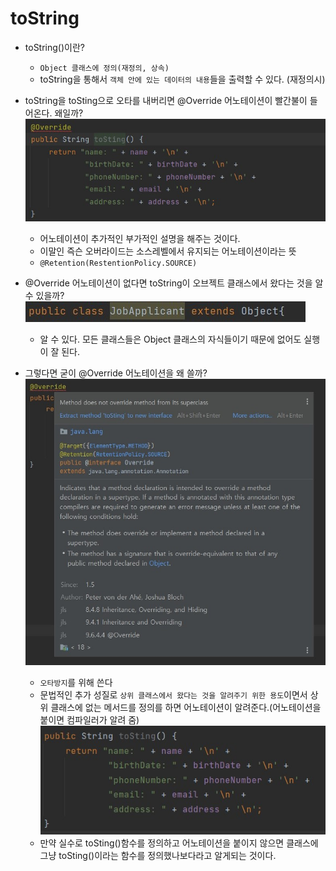 # toString

- toString()이란?

  - `Object 클래스에 정의(재정의, 상속)`
  - toString을 통해서 `객체 안에 있는 데이터의 내용`들을 출력할 수 있다. (재정의시)

- toString을 toSting으로 오타를 내버리면 @Override 어노테이션이 빨간불이 들어온다. 왜일까?
  ![@Override annotation](./img/override-annotation1.jpg)
  - 어노테이션이 추가적인 부가적인 설명을 해주는 것이다.
  - 이말인 즉슨 오버라이드는 소스레벨에서 유지되는 어노테이션이라는 뜻
  - `@Retention(RestentionPolicy.SOURCE)`
- @Override 어노테이션이 없다면 toString이 오브젝트 클래스에서 왔다는 것을 알 수 있을까?
  ![extends object](./img/extends-object.jpg)
  - 알 수 있다. 모든 클래스들은 Object 클래스의 자식들이기 때문에 없어도 실행이 잘 된다.
- 그렇다면 굳이 @Override 어노테이션을 왜 쓸까?
  ![@Override annotation](./img/override-annotation2.jpg)
  - `오타방지`를 위해 쓴다
  - 문법적인 추가 성질로 `상위 클래스에서 왔다는 것을 알려주기 위한 용도`이면서 상위 클래스에 없는 메서드를 정의를 하면 어노테이션이 알려준다.(어노테이션을 붙이면 컴파일러가 알려 줌)<br>
    ![toSting method](./img/toSting-method.jpg)
  - 만약 실수로 toSting()함수를 정의하고 어노테이션을 붙이지 않으면 클래스에 그냥 toSting()이라는 함수를 정의했나보다라고 알게되는 것이다.

